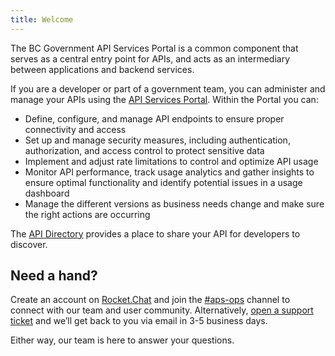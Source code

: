 ```yaml
---
title: Welcome
---
```


The BC Government API Services Portal is a common component that serves as a
central entry point for APIs, and acts as an intermediary between applications
and backend services.

If you are a developer or part of a government team, you can administer and
manage your APIs using the [API Services Portal](https://api.gov.bc.ca/). Within
the Portal you can:

- Define, configure, and manage API endpoints to ensure proper connectivity and access
- Set up and manage security measures, including authentication, authorization,
  and access control to protect sensitive data
- Implement and adjust rate limitations to control and optimize API usage
- Monitor API performance, track usage analytics and gather insights to ensure
  optimal functionality and identify potential issues in a usage dashboard
- Manage the different versions as business needs change and make sure the right
  actions are occurring

The [API Directory](https://api.gov.bc.ca/devportal/api-directory) provides a
place to share your API for developers to discover.

## Need a hand?

Create an account on
[Rocket.Chat](https://docs.developer.gov.bc.ca/join-bc-rocket-chat/) and join
the [#aps-ops](https://chat.developer.gov.bc.ca/channel/aps-ops) channel to
connect with our team and user community. Alternatively, [open a support
ticket](https://dpdd.atlassian.net/servicedesk/customer/portal/1/group/2) and
we’ll get back to you via email in 3-5 business days.  

Either way, our team is here to answer your questions.
